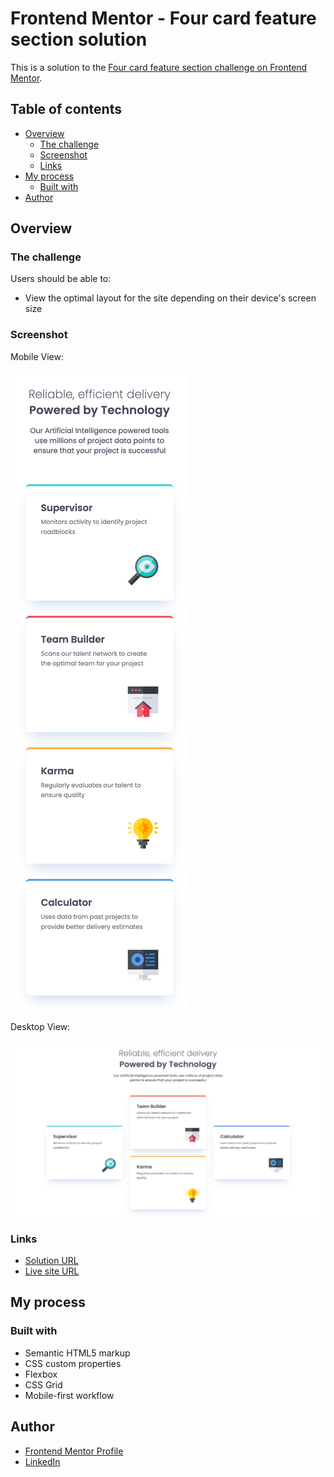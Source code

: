 # Frontend Mentor - Four card feature section solution

This is a solution to the [Four card feature section challenge on Frontend Mentor](https://www.frontendmentor.io/challenges/four-card-feature-section-weK1eFYK).

## Table of contents

- [Overview](#overview)
  - [The challenge](#the-challenge)
  - [Screenshot](#screenshot)
  - [Links](#links)
- [My process](#my-process)
  - [Built with](#built-with)
- [Author](#author)

## Overview

### The challenge

Users should be able to:

- View the optimal layout for the site depending on their device's screen size

### Screenshot

Mobile View:

![](./images/Screenshot-mobile.png)

Desktop View:

![](./images/Screenshot-desktop.png)

### Links

- [Solution URL](https://www.frontendmentor.io/solutions/responsive-four-card-feature-section-using-css-grid-2KUAyyYSjm)
- [Live site URL](https://fem-four-card-feature-section-five.vercel.app/)

## My process

### Built with

- Semantic HTML5 markup
- CSS custom properties
- Flexbox
- CSS Grid
- Mobile-first workflow

## Author

- [Frontend Mentor Profile](https://www.frontendmentor.io/profile/dionysia-lemonaki)
- [LinkedIn](https://www.linkedin.com/in/dionysia-lemonaki-developer/)
